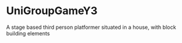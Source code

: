 # UniGroupGameY3
A stage based third person platformer situated in a house, with block building elements
